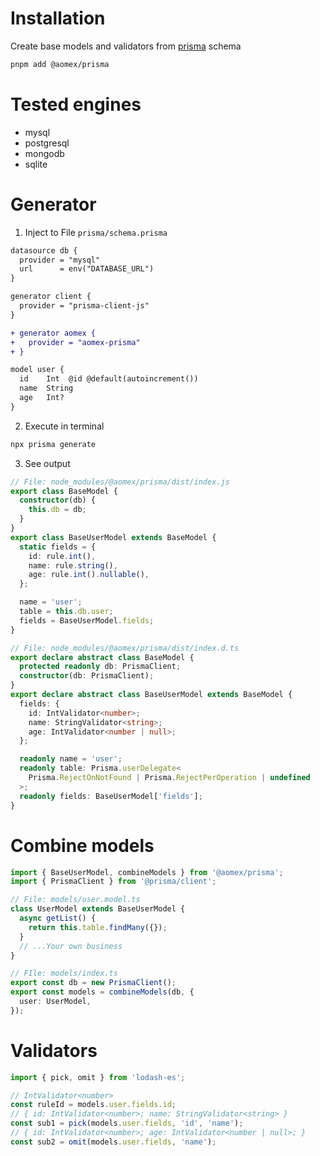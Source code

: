 # Installation

Create base models and validators from [prisma](https://github.com/prisma/prisma) schema

```bash
pnpm add @aomex/prisma
```

# Tested engines

- mysql
- postgresql
- mongodb
- sqlite

# Generator

1. Inject to File `prisma/schema.prisma`

```diff
datasource db {
  provider = "mysql"
  url      = env("DATABASE_URL")
}

generator client {
  provider = "prisma-client-js"
}

+ generator aomex {
+   provider = "aomex-prisma"
+ }

model user {
  id    Int  @id @default(autoincrement())
  name  String
  age   Int?
}

```

2. Execute in terminal

```bash
npx prisma generate
```

3. See output

```typescript
// File: node_modules/@aomex/prisma/dist/index.js
export class BaseModel {
  constructor(db) {
    this.db = db;
  }
}
export class BaseUserModel extends BaseModel {
  static fields = {
    id: rule.int(),
    name: rule.string(),
    age: rule.int().nullable(),
  };

  name = 'user';
  table = this.db.user;
  fields = BaseUserModel.fields;
}

// File: node_modules/@aomex/prisma/dist/index.d.ts
export declare abstract class BaseModel {
  protected readonly db: PrismaClient;
  constructor(db: PrismaClient);
}
export declare abstract class BaseUserModel extends BaseModel {
  fields: {
    id: IntValidator<number>;
    name: StringValidator<string>;
    age: IntValidator<number | null>;
  };

  readonly name = 'user';
  readonly table: Prisma.userDelegate<
    Prisma.RejectOnNotFound | Prisma.RejectPerOperation | undefined
  >;
  readonly fields: BaseUserModel['fields'];
}
```

# Combine models

```typescript
import { BaseUserModel, combineModels } from '@aomex/prisma';
import { PrismaClient } from '@prisma/client';

// File: models/user.model.ts
class UserModel extends BaseUserModel {
  async getList() {
    return this.table.findMany({});
  }
  // ...Your own business
}

// FIle: models/index.ts
export const db = new PrismaClient();
export const models = combineModels(db, {
  user: UserModel,
});
```

# Validators

```typescript
import { pick, omit } from 'lodash-es';

// IntValidator<number>
const ruleId = models.user.fields.id;
// { id: IntValidator<number>; name: StringValidator<string> }
const sub1 = pick(models.user.fields, 'id', 'name');
// { id: IntValidator<number>; age: IntValidator<number | null>; }
const sub2 = omit(models.user.fields, 'name');
```
